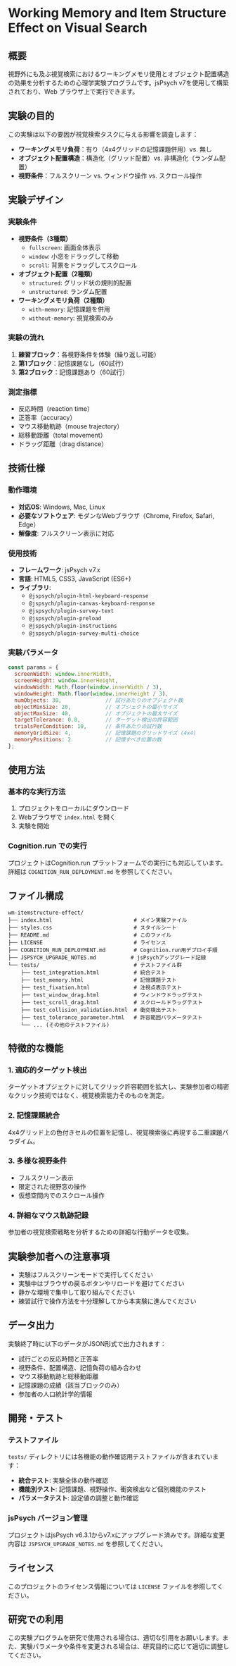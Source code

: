 # Working Memory and Item Structure Effect on Visual Search

## 概要
視野外にも及ぶ視覚検索におけるワーキングメモリ使用とオブジェクト配置構造の効果を分析するための心理学実験プログラムです。jsPsych v7を使用して構築されており、Web ブラウザ上で実行できます。

## 実験の目的
この実験は以下の要因が視覚検索タスクに与える影響を調査します：
- **ワーキングメモリ負荷**：有り（4x4グリッドの記憶課題併用）vs. 無し
- **オブジェクト配置構造**：構造化（グリッド配置）vs. 非構造化（ランダム配置）
- **視野条件**：フルスクリーン vs. ウィンドウ操作 vs. スクロール操作

## 実験デザイン
### 実験条件
- **視野条件（3種類）**
  - `fullscreen`: 画面全体表示
  - `window`: 小窓をドラッグして移動
  - `scroll`: 背景をドラッグしてスクロール
- **オブジェクト配置（2種類）**
  - `structured`: グリッド状の規則的配置
  - `unstructured`: ランダム配置
- **ワーキングメモリ負荷（2種類）**
  - `with-memory`: 記憶課題を併用
  - `without-memory`: 視覚検索のみ

### 実験の流れ
1. **練習ブロック**：各視野条件を体験（繰り返し可能）
2. **第1ブロック**：記憶課題なし（60試行）
3. **第2ブロック**：記憶課題あり（60試行）

### 測定指標
- 反応時間（reaction time）
- 正答率（accuracy）
- マウス移動軌跡（mouse trajectory）
- 総移動距離（total movement）
- ドラッグ距離（drag distance）

## 技術仕様
### 動作環境
- **対応OS**: Windows, Mac, Linux
- **必要なソフトウェア**: モダンなWebブラウザ（Chrome, Firefox, Safari, Edge）
- **解像度**: フルスクリーン表示に対応

### 使用技術
- **フレームワーク**: jsPsych v7.x
- **言語**: HTML5, CSS3, JavaScript (ES6+)
- **ライブラリ**: 
  - `@jspsych/plugin-html-keyboard-response`
  - `@jspsych/plugin-canvas-keyboard-response`
  - `@jspsych/plugin-survey-text`
  - `@jspsych/plugin-preload`
  - `@jspsych/plugin-instructions`
  - `@jspsych/plugin-survey-multi-choice`

### 実験パラメータ
```javascript
const params = {
  screenWidth: window.innerWidth,
  screenHeight: window.innerHeight,
  windowWidth: Math.floor(window.innerWidth / 3),
  windowHeight: Math.floor(window.innerHeight / 3),
  numObjects: 30,              // 試行あたりのオブジェクト数
  objectMinSize: 20,           // オブジェクトの最小サイズ
  objectMaxSize: 40,           // オブジェクトの最大サイズ
  targetTolerance: 0.8,        // ターゲット検出の許容範囲
  trialsPerCondition: 10,      // 条件あたりの試行数
  memoryGridSize: 4,           // 記憶課題のグリッドサイズ (4x4)
  memoryPositions: 2           // 記憶すべき位置の数
};
```

## 使用方法
### 基本的な実行方法
1. プロジェクトをローカルにダウンロード
2. Webブラウザで `index.html` を開く
3. 実験を開始

### Cognition.run での実行
プロジェクトはCognition.run プラットフォームでの実行にも対応しています。詳細は `COGNITION_RUN_DEPLOYMENT.md` を参照してください。

## ファイル構成
```
wm-itemstructure-effect/
├── index.html                          # メイン実験ファイル
├── styles.css                          # スタイルシート
├── README.md                           # このファイル
├── LICENSE                             # ライセンス
├── COGNITION_RUN_DEPLOYMENT.md         # Cognition.run用デプロイ手順
├── JSPSYCH_UPGRADE_NOTES.md           # jsPsychアップグレード記録
└── tests/                              # テストファイル群
    ├── test_integration.html           # 統合テスト
    ├── test_memory.html                # 記憶課題テスト
    ├── test_fixation.html              # 注視点表示テスト
    ├── test_window_drag.html           # ウィンドウドラッグテスト
    ├── test_scroll_drag.html           # スクロールドラッグテスト
    ├── test_collision_validation.html  # 衝突検出テスト
    ├── test_tolerance_parameter.html   # 許容範囲パラメータテスト
    └── ... (その他のテストファイル)
```

## 特徴的な機能
### 1. 適応的ターゲット検出
ターゲットオブジェクトに対してクリック許容範囲を拡大し、実験参加者の精密なクリック技術ではなく、視覚検索能力そのものを測定。

### 2. 記憶課題統合
4x4グリッド上の色付きセルの位置を記憶し、視覚検索後に再現する二重課題パラダイム。

### 3. 多様な視野条件
- フルスクリーン表示
- 限定された視野窓の操作
- 仮想空間内でのスクロール操作

### 4. 詳細なマウス軌跡記録
参加者の視覚検索戦略を分析するための詳細な行動データを収集。

## 実験参加者への注意事項
- 実験はフルスクリーンモードで実行してください
- 実験中はブラウザの戻るボタンやリロードを避けてください  
- 静かな環境で集中して取り組んでください
- 練習試行で操作方法を十分理解してから本実験に進んでください

## データ出力
実験終了時に以下のデータがJSON形式で出力されます：
- 試行ごとの反応時間と正答率
- 視野条件、配置構造、記憶負荷の組み合わせ
- マウス移動軌跡と総移動距離
- 記憶課題の成績（該当ブロックのみ）
- 参加者の人口統計学的情報

## 開発・テスト
### テストファイル
`tests/` ディレクトリには各機能の動作確認用テストファイルが含まれています：

- **統合テスト**: 実験全体の動作確認
- **機能別テスト**: 記憶課題、視野操作、衝突検出など個別機能のテスト
- **パラメータテスト**: 設定値の調整と動作確認

### jsPsych バージョン管理
プロジェクトはjsPsych v6.3.1からv7.xにアップグレード済みです。詳細な変更内容は `JSPSYCH_UPGRADE_NOTES.md` を参照してください。

## ライセンス
このプロジェクトのライセンス情報については `LICENSE` ファイルを参照してください。

## 研究での利用
この実験プログラムを研究で使用される場合は、適切な引用をお願いします。また、実験パラメータや条件を変更される場合は、研究目的に応じて適切に調整してください。
